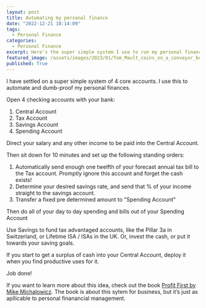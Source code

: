 ```yaml
---
layout: post
title: Automating my personal finance
date: "2022-12-21 18:14:09"
tags:
  - Personal Finance
categories:
  - Personal Finance
excerpt: Here's the super simple system I use to run my personal finances. 4 accounts and a couple of standing orders keep everything humming along.
featured_image: /assets/images/2023/01/Tom_Mault_coins_on_a_conveyor_belt_with_bright_lighting_8d795400-bdde-441e-b13b-1664246ef044.png
published: True
---
```

I have settled on a super simple system of 4 core accounts. I use this to automate and dumb-proof my personal finances.

Open 4 checking accounts with your bank:

  1. Central Account
  2. Tax Account
  3. Savings Account
  4. Spending Account



Direct your salary and any other income to be paid into the Central Account.

Then sit down for 10 minutes and set up the following standing orders:

  1. Automatically send enough one twelfth of your forecast annual tax bill to the Tax account. Promptly ignore this account and forget the cash exists!
  2. Determine your desired savings rate, and send that % of your income straight to the savings account.
  3. Transfer a fixed pre determined amount to "Spending Account"



Then do all of your day to day spending and bills out of your Spending Account

Use Savings to fund tax advantaged accounts, like the Pillar 3a in Switzerland, or Lifetime ISA / ISAs in the UK. Or, invest the cash, or put it towards your saving goals.

If you start to get a surplus of cash into your Central Account, deploy it when you find productive uses for it.

Job done!

If you want to learn more about this idea, check out the book [Profit First by Mike Michalowicz](https://www.amazon.co.uk/Profit-First-Transform-Cash-Eating-Money-Making-ebook/dp/B01HCGYTH4?crid=23ZUN4GY2R2C4&keywords=profit+first&qid=1674387471&sprefix=profit+firs%2Caps%2C118&sr=8-1&linkCode=ll1&tag=tmault0d-21&linkId=4144788017fd506c044829f932a159f4&language=en_GB&ref_=as_li_ss_tl). The book is about this sytem for business, but it’s just as apllicable to personal finanancial management.
